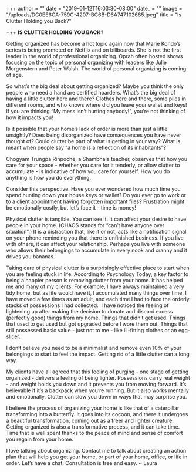 +++
author = ""
date = "2019-01-12T16:03:30-08:00"
date_ = ""
image = "/uploads/DC0EE6CA-759C-4207-BC6B-D6A747102685.jpeg"
title = "Is Clutter Holding you Back?"

+++
**IS CLUTTER HOLDING YOU BACK?**

Getting organized has become a hot topic again now that Marie Kondo’s series is being promoted on Netflix and on billboards. She is not the first leader in the world of professional organizing. Oprah often hosted shows focusing on the topic of personal organizing with leaders like Julie Morgenstern and Peter Walsh. The world of personal organizing is coming of age.

So what’s the big deal about getting organized? Maybe you think the only people who need a hand are certified hoarders. What’s the big deal of having a little clutter here and there? Clothes here and there, some piles in different rooms, and who knows where did you leave your wallet and keys! If you are thinking “My mess isn’t hurting anybody!”, you’re not thinking of how it impacts you!

Is it possible that your home’s lack of order is more than just a little unsightly? Does being disorganized have consequences you have never thought of? Could clutter be part of what is getting in your way? What is meant when people say “a home is a reflection of its inhabitants”? 

Chogyam Trungpa Rinpoche, a Shambhala teacher, observes that how you care for your space - whether you care for it tenderly, or allow clutter to accumulate - is indicative of how you care for yourself. How you do anything is how you do everything.

Consider this perspective. Have you ever wondered how much time you spend hunting down your house keys or wallet? Do you ever go to work or to a client appointment having forgotten important files? Frustration might be emotionally costly, but let’s face it - time is money!

Physical clutter is tangible. You can see it. It can affect your desire to have people in your home. (CHAOS stands for “can’t have anyone over situation”.) It is a distraction that, like it or not, acts like a notification signal on your phone reminding you that there is unfinished business. If you live with others, it can affect your relationship. Perhaps you live with someone who allows their belongings to accumulate in every nook and cranny and it drives you bananas.

Taking care of physical clutter is a surprisingly effective place to start when you are feeling stuck in life. According to Psychology Today, a key factor to being a happier person is removing clutter from your home. It has helped me and many of my clients. For example, I have always maintained a very tidy home, but as life would have it, I accumulated many things over time. I have moved a few times as an adult, and each time I had to face the orderly stacks of possessions I had collected.  I have noticed the feeling of lightening up after making the decision to donate and discard excess (perfectly good) things from my home. Things that didn’t get used. Things that used to get used but got upgraded before I wore them out. Things that still possessed basic value - just not to me - like ill-fitting clothes or an egg-slicer. 

I don’t believe you need to be a minimalist and remove even 10% of your belongings to start to feel the impact. Getting rid of a little clutter can a long way.

My clients have all agreed that this feeling of purging - one stage of getting organized - delivers a feeling of being lighter. Possessions carry real weight - and weight holds you down and it prevents you from moving forward. It’s believable if it’s a backpack when you’re running. But it also works mentally and emotionally. Clutter can slow you down in ways that may surprise you.

I believe the process of organizing your home is like that of a caterpillar transforming into a butterfly. It goes into its cocoon, and there it undergoes a beautiful transformation, coming out as a freer and lighter creature. Getting organized is also a transformative process, and it can take time. Time that is well spent thanks to the peace of mind and sense of comfort you regain from your home.

I love talking about organizing. Contact me to talk about creating an action plan that will help you get your home, or part of your home, office, or life in order. Let’s have a chat. Consultation is free and easy. \~ Laura